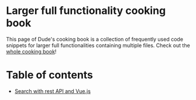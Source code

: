 # Larger full functionality cooking book

This page of Dude's cooking book is a collection of frequently used code snippets for larger full functionalities containing multiple files. Check out the [whole cooking book](../README.md)!

# Table of contents

- [Search with rest API and Vue.js](search-rest-vue)
